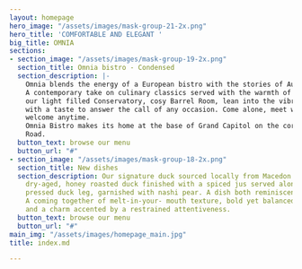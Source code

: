 ```yaml
---
layout: homepage
hero_image: "/assets/images/mask-group-21-2x.png"
hero_title: 'COMFORTABLE AND ELEGANT '
big_title: OMNIA
sections:
- section_image: "/assets/images/mask-group-19-2x.png"
  section_title: Omnia bistro - Condensed
  section_description: |-
    Omnia blends the energy of a European bistro with the stories of Australia’s best growers and producers.
    A contemporary take on culinary classics served with the warmth of old-world hospitality. Take a seat in
    our light filled Conservatory, cosy Barrel Room, lean into the vibrant ambience of the bar. A setting paired
    with a taste to answer the call of any occasion. Come alone, meet with friends, toast with us. You’re
    welcome anytime.
    Omnia Bistro makes its home at the base of Grand Capitol on the corner of Chapel Street and Toorak
    Road.
  button_text: browse our menu
  button_url: "#"
- section_image: "/assets/images/mask-group-18-2x.png"
  section_title: New dishes
  section_description: Our signature duck sourced locally from Macedon. Fourteen-day-
    dry-aged, honey roasted duck finished with a spiced jus served alongside a confit
    pressed duck leg, garnished with nashi pear. A dish both reminiscent and new.
    A coming together of melt-in-your- mouth texture, bold yet balanced flavours,
    and a charm accented by a restrained attentiveness.
  button_text: browse our menu
  button_url: "#"
main_img: "/assets/images/homepage_main.jpg"
title: index.md

---
```

